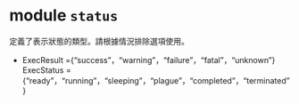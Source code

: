 # module `status`

定義了表示狀態的類型。請根據情況排除選項使用。

* ExecResult ={“success”，“warning”，“failure”，“fatal”，“unknown”}
ExecStatus ={“ready”，“running”，“sleeping”，“plague”，“completed”，“terminated”}